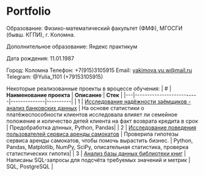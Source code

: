 # Portfolio
Образование:  Физико-математический факультет (ФМФ),  МГОСГИ (бывш. КГПИ), г. Коломна.

Дополнительное образование: Яндекс практикум

Дата рождения: 11.01.1987

Город: Коломна
Телефон: +7(915)3105915
Email: yakimova.yu.w@mail.ru
Telegram: 
@Yulia_1101 (+79153105915)

Некоторые реализованные проекты в вроцессе обучения:
| # | **Наименование проекта** | **Описание** | **Стек** |
|---|--------------------------|--------------|----------|
| 1 | [Исследование надёжности заёмщиков - анализ банковских данных](https://github.com/YW-Yliya/Portfolio/blob/dfc03cf004afa5ca7d8394e65443220efe7adf8d/project/%D0%98%D1%81%D1%81%D0%BB%D0%B5%D0%B4%D0%BE%D0%B2%D0%B0%D0%BD%D0%B8%D0%B5%20%D0%BD%D0%B0%D0%B4%D0%B5%D0%B6%D0%BD%D0%BE%D1%81%D1%82%D0%B8%20%D0%B7%D0%B0%D0%B5%D0%BC%D1%89%D0%B8%D0%BA%D0%BE%D0%B2%20(%D0%B4%D0%BB%D1%8F%20Github).ipynb) | На основе статистики о платёжеспособности клиентов исследовала влияет ли семейное положение и количество детей клиента на факт возврата кредита в срок | Предобработка дпнных, Python, Pandas|
| 2 | [Исследование поведения пользователей сервиса аренды самокатов](https://github.com/YW-Yliya/Portfolio/blob/a839268b5de6f043903257ba5cbb1b39756e91b3/project/%D0%A1%D0%B5%D1%80%D0%B2%D0%B8%D1%81%20%D1%81%D0%B0%D0%BC%D0%BE%D0%BA%D0%B0%D1%82%D0%BE%D0%B2%20(%D0%B4%D0%BB%D1%8F%20Github).ipynb) | Проверила гипотезы сервиса аренды самокатов, чтобы помочь вырастить бизнес. | Python, Pandas, Matplotlib, NumPy, SciPy, описательная статистика, проверка статистических гипотиз|
| 3 | [Анализ базы данных библиотеки книг](https://github.com/YW-Yliya/Portfolio/blob/164fbd9e1b47a7c327fdb8c263102310a17d1dc6/project/%D0%9F%D1%80%D0%BE%D0%B5%D0%BA%D1%82%20%D0%BF%D0%BE%20SQL%20(%D0%B4%D0%BB%D1%8F%20Github).ipynb) | Написаны SQL-запросы для подсчёта требуемых значений и метрик | SQL, PostgreSQL |
